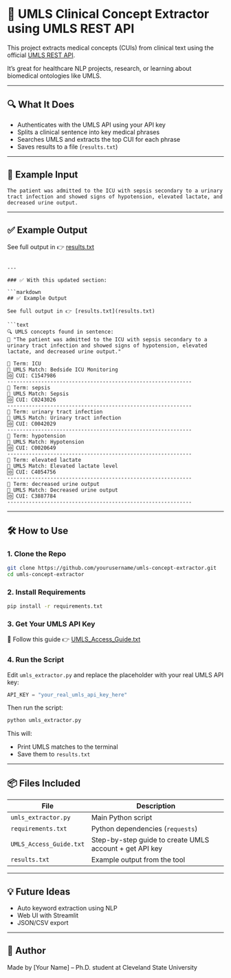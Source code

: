# 🧠 UMLS Clinical Concept Extractor using UMLS REST API

This project extracts medical concepts (CUIs) from clinical text using the official [UMLS REST API](https://documentation.uts.nlm.nih.gov/rest/home.html).

It’s great for healthcare NLP projects, research, or learning about biomedical ontologies like UMLS.

---

## 🔍 What It Does

- Authenticates with the UMLS API using your API key
- Splits a clinical sentence into key medical phrases
- Searches UMLS and extracts the top CUI for each phrase
- Saves results to a file (`results.txt`)

---

## 🧪 Example Input

```text
The patient was admitted to the ICU with sepsis secondary to a urinary tract infection and showed signs of hypotension, elevated lactate, and decreased urine output.
```

---

## ✅ Example Output

See full output in 👉 [results.txt](results.txt)

```text

---

### ✅ With this updated section:

```markdown
## ✅ Example Output

See full output in 👉 [results.txt](results.txt)

```text
🔍 UMLS concepts found in sentence:
📝 "The patient was admitted to the ICU with sepsis secondary to a urinary tract infection and showed signs of hypotension, elevated lactate, and decreased urine output."

📘 Term: ICU
🧠 UMLS Match: Bedside ICU Monitoring
🆔 CUI: C1547986
------------------------------------------------------------
📘 Term: sepsis
🧠 UMLS Match: Sepsis
🆔 CUI: C0243026
------------------------------------------------------------
📘 Term: urinary tract infection
🧠 UMLS Match: Urinary tract infection
🆔 CUI: C0042029
------------------------------------------------------------
📘 Term: hypotension
🧠 UMLS Match: Hypotension
🆔 CUI: C0020649
------------------------------------------------------------
📘 Term: elevated lactate
🧠 UMLS Match: Elevated lactate level
🆔 CUI: C4054756
------------------------------------------------------------
📘 Term: decreased urine output
🧠 UMLS Match: Decreased urine output
🆔 CUI: C3887784
------------------------------------------------------------
```

---

## 🛠 How to Use

### 1. Clone the Repo

```bash
git clone https://github.com/yourusername/umls-concept-extractor.git
cd umls-concept-extractor
```

### 2. Install Requirements

```bash
pip install -r requirements.txt
```

### 3. Get Your UMLS API Key

📘 Follow this guide 👉 [UMLS_Access_Guide.txt](UMLS_Access_Guide.txt)

### 4. Run the Script

Edit `umls_extractor.py` and replace the placeholder with your real UMLS API key:

```python
API_KEY = "your_real_umls_api_key_here"
```

Then run the script:

```bash
python umls_extractor.py
```

This will:
- Print UMLS matches to the terminal
- Save them to `results.txt`

---

## 📦 Files Included

| File | Description |
|------|-------------|
| `umls_extractor.py` | Main Python script |
| `requirements.txt` | Python dependencies (`requests`) |
| `UMLS_Access_Guide.txt` | Step-by-step guide to create UMLS account + get API key |
| `results.txt` | Example output from the tool |

---

## 💡 Future Ideas

- Auto keyword extraction using NLP
- Web UI with Streamlit
- JSON/CSV export

---

## 🙌 Author

Made by [Your Name] – Ph.D. student at Cleveland State University

